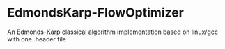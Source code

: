 # EdmondsKarp-FlowOptimizer
An Edmonds-Karp classical algorithm implementation based on linux/gcc with one .header file
